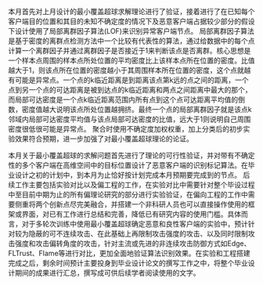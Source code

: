 <!--
 * @Author: LetMeFly
 * @Date: 2025-10-21 23:33:26
 * @LastEditors: LetMeFly.xyz
 * @LastEditTime: 2025-10-23 13:34:56
-->

本月首先对上月设计的最小覆盖超球求解理论进行了验证，接着进行了在已知每个客户端目的位置和其目的未知不确定度的情况下及恶意客户端占据较少部分的假设下设计使用了局部离群因子算法(LOF)来识别异常客户端节点。
局部离群因子算法是基于密度的离群点检测方法中一个比较有代表性的算法，通过给数据中的每个点计算一个离群因子并通过离群因子是否接近于1来判断该点是否离群。核心思想是一个样本点周围的样本点所处位置的平均密度比上该样本点所在位置的密度。比值越大于1，则该点所在位置的密度越小于其周围样本所在位置的密度，这个点就越有可能是异常点。一个点的k临近距离是到距离该点第k远的点之间的距离，一个点到另一个点的可达距离是被到达点的k临近距离和两点之间距离中最大的那个，而局部可达密度是一个点k临近距离范围内所有点到这个点可达距离平均值的倒数，密度值越大说明该点所处位置越拥挤。最终一个点的局部离群因子就是该点k邻域内局部可达密度平均值与该点局部可达密度的比值，远大于1则说明自己周围密度很低很可能是异常点。
聚合时使用不确定度加权权重，加上分类后的初步实验效果符合预期，进一步加强了对最小覆盖超球理论的论证。




本月关于最小覆盖超球的求解问题首先进行了理论的可行性验证，并对带有不确定性的多个客户端在高维空间中的目标位置设计了恶意客户端的识别标记算法。在毕业设计之初的计划中，到本月为止恰好按计划完成本月预期要完成到的节点。
后续工作主要包括实验对比以及偏工程的工作，在实验对比中需要针对整个毕设过程中至目前中期为止的所有偏理论研究的部分进行实验验证，在偏向工程的工作中需要侧重将两个创新点尽完美融合，并搭建一个非科研人员也可以直接操作使用的框架或界面，对已有工作进行总结和完善，降低已有研究内容的使用门槛。具体而言，对于多轮次训练中使用最小覆盖超球确定恶意和良性客户端的实验中，预计针对较为隐蔽的可不连续攻击、在此基础上再限制攻击强度的攻击、以及同时限制攻击强度和攻击偏转角度的攻击，针对主流或先进的非连续攻击防御方式如Edge、FLTrust、Flame等进行对比，更加全面地验证算法识别效果。在实验和工程搭建完成之后，剩余时间预计主要投身到毕业设计论文的撰写工作之中，将整个毕业设计期间的成果进行汇总，撰写成可供后续学者阅读使用的文字。

